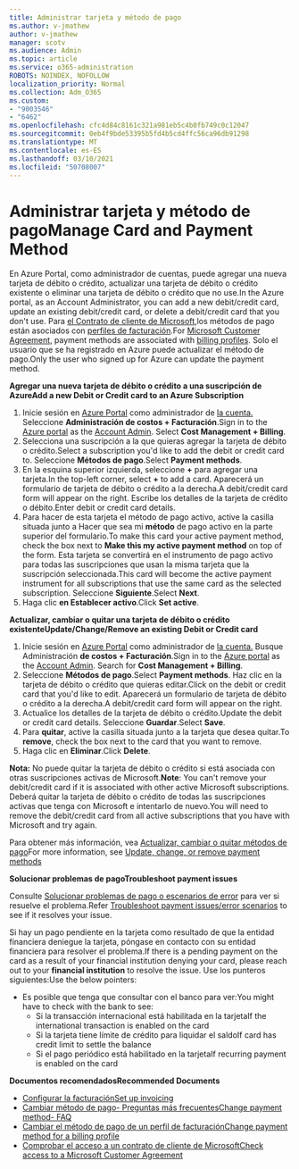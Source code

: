 ```yaml
---
title: Administrar tarjeta y método de pago
ms.author: v-jmathew
author: v-jmathew
manager: scotv
ms.audience: Admin
ms.topic: article
ms.service: o365-administration
ROBOTS: NOINDEX, NOFOLLOW
localization_priority: Normal
ms.collection: Adm_O365
ms.custom:
- "9003546"
- "6462"
ms.openlocfilehash: cfc4d84c8161c321a981eb5c4b0fb749c0c12047
ms.sourcegitcommit: 0eb4f9bde53395b5fd4b5cd4ffc56ca96db91298
ms.translationtype: MT
ms.contentlocale: es-ES
ms.lasthandoff: 03/10/2021
ms.locfileid: "50708007"
---
```

# <a name="manage-card-and-payment-method"></a><span data-ttu-id="ce9d4-102">Administrar tarjeta y método de pago</span><span class="sxs-lookup"><span data-stu-id="ce9d4-102">Manage Card and Payment Method</span></span>

<span data-ttu-id="ce9d4-103">En Azure Portal, como administrador de cuentas, puede agregar una nueva tarjeta de débito o crédito, actualizar una tarjeta de débito o crédito existente o eliminar una tarjeta de débito o crédito que no use.</span><span class="sxs-lookup"><span data-stu-id="ce9d4-103">In the Azure portal, as an Account Administrator, you can add a new debit/credit card, update an existing debit/credit card, or delete a debit/credit card that you don't use.</span></span> <span data-ttu-id="ce9d4-104">Para [el Contrato de cliente de Microsoft,](https://docs.microsoft.com/azure/billing/billing-how-to-change-credit-card?WT.mc_id=Portal-Microsoft_Azure_Support#check-access-to-a-microsoft-customer-agreement)los métodos de pago están asociados con [perfiles de facturación](https://docs.microsoft.com/azure/billing/billing-how-to-change-credit-card?WT.mc_id=Portal-Microsoft_Azure_Support#change-payment-method-for-a-billing-profile).</span><span class="sxs-lookup"><span data-stu-id="ce9d4-104">For [Microsoft Customer Agreement](https://docs.microsoft.com/azure/billing/billing-how-to-change-credit-card?WT.mc_id=Portal-Microsoft_Azure_Support#check-access-to-a-microsoft-customer-agreement), payment methods are associated with [billing profiles](https://docs.microsoft.com/azure/billing/billing-how-to-change-credit-card?WT.mc_id=Portal-Microsoft_Azure_Support#change-payment-method-for-a-billing-profile).</span></span> <span data-ttu-id="ce9d4-105">Solo el usuario que se ha registrado en Azure puede actualizar el método de pago.</span><span class="sxs-lookup"><span data-stu-id="ce9d4-105">Only the user who signed up for Azure can update the payment method.</span></span>

<span data-ttu-id="ce9d4-106">**Agregar una nueva tarjeta de débito o crédito a una suscripción de Azure**</span><span class="sxs-lookup"><span data-stu-id="ce9d4-106">**Add a new Debit or Credit card to an Azure Subscription**</span></span>

1. <span data-ttu-id="ce9d4-107">Inicie sesión en [Azure Portal](https://ms.portal.azure.com/) como administrador de [la cuenta.](https://docs.microsoft.com/azure/cost-management-billing/manage/billing-subscription-transfer?WT.mc_id=Portal-Microsoft_Azure_Support#whoisaa) Seleccione **Administración de costos + Facturación**.</span><span class="sxs-lookup"><span data-stu-id="ce9d4-107">Sign in to the [Azure portal](https://ms.portal.azure.com/) as the [Account Admin](https://docs.microsoft.com/azure/cost-management-billing/manage/billing-subscription-transfer?WT.mc_id=Portal-Microsoft_Azure_Support#whoisaa). Select **Cost Management + Billing**.</span></span>
2. <span data-ttu-id="ce9d4-108">Selecciona una suscripción a la que quieras agregar la tarjeta de débito o crédito.</span><span class="sxs-lookup"><span data-stu-id="ce9d4-108">Select a subscription you'd like to add the debit or credit card to.</span></span> <span data-ttu-id="ce9d4-109">Seleccione **Métodos de pago**.</span><span class="sxs-lookup"><span data-stu-id="ce9d4-109">Select **Payment methods**.</span></span>
3. <span data-ttu-id="ce9d4-110">En la esquina superior izquierda, seleccione **+** para agregar una tarjeta.</span><span class="sxs-lookup"><span data-stu-id="ce9d4-110">In the top-left corner, select **+** to add a card.</span></span> <span data-ttu-id="ce9d4-111">Aparecerá un formulario de tarjeta de débito o crédito a la derecha.</span><span class="sxs-lookup"><span data-stu-id="ce9d4-111">A debit/credit card form will appear on the right.</span></span> <span data-ttu-id="ce9d4-112">Escribe los detalles de la tarjeta de crédito o débito.</span><span class="sxs-lookup"><span data-stu-id="ce9d4-112">Enter debit or credit card details.</span></span>
4. <span data-ttu-id="ce9d4-113">Para hacer de esta tarjeta el método de pago activo, active la casilla situada junto a Hacer que sea mi **método** de pago activo en la parte superior del formulario.</span><span class="sxs-lookup"><span data-stu-id="ce9d4-113">To make this card your active payment method, check the box next to **Make this my active payment method** on top of the form.</span></span> <span data-ttu-id="ce9d4-114">Esta tarjeta se convertirá en el instrumento de pago activo para todas las suscripciones que usan la misma tarjeta que la suscripción seleccionada.</span><span class="sxs-lookup"><span data-stu-id="ce9d4-114">This card will become the active payment instrument for all subscriptions that use the same card as the selected subscription.</span></span> <span data-ttu-id="ce9d4-115">Seleccione **Siguiente**.</span><span class="sxs-lookup"><span data-stu-id="ce9d4-115">Select **Next**.</span></span>
5. <span data-ttu-id="ce9d4-116">Haga clic **en Establecer activo**.</span><span class="sxs-lookup"><span data-stu-id="ce9d4-116">Click **Set active**.</span></span> 
 
<span data-ttu-id="ce9d4-117">**Actualizar, cambiar o quitar una tarjeta de débito o crédito existente**</span><span class="sxs-lookup"><span data-stu-id="ce9d4-117">**Update/Change/Remove an existing Debit or Credit card**</span></span>

1.  <span data-ttu-id="ce9d4-118">Inicie sesión en [Azure Portal](https://portal.azure.com/) como administrador de [la cuenta.](https://docs.microsoft.com/azure/billing/billing-subscription-transfer?WT.mc_id=Portal-Microsoft_Azure_Support#whoisaa) Busque Administración **de costos + Facturación**.</span><span class="sxs-lookup"><span data-stu-id="ce9d4-118">Sign in to the [Azure portal](https://portal.azure.com/) as the [Account Admin](https://docs.microsoft.com/azure/billing/billing-subscription-transfer?WT.mc_id=Portal-Microsoft_Azure_Support#whoisaa). Search for **Cost Management + Billing**.</span></span>
2.  <span data-ttu-id="ce9d4-119">Seleccione **Métodos de pago**.</span><span class="sxs-lookup"><span data-stu-id="ce9d4-119">Select **Payment methods**.</span></span> <span data-ttu-id="ce9d4-120">Haz clic en la tarjeta de débito o crédito que quieras editar.</span><span class="sxs-lookup"><span data-stu-id="ce9d4-120">Click on the debit or credit card that you'd like to edit.</span></span> <span data-ttu-id="ce9d4-121">Aparecerá un formulario de tarjeta de débito o crédito a la derecha.</span><span class="sxs-lookup"><span data-stu-id="ce9d4-121">A debit/credit card form will appear on the right.</span></span>
3.  <span data-ttu-id="ce9d4-122">Actualice los detalles de la tarjeta de débito o crédito.</span><span class="sxs-lookup"><span data-stu-id="ce9d4-122">Update the debit or credit card details.</span></span> <span data-ttu-id="ce9d4-123">Seleccione **Guardar**.</span><span class="sxs-lookup"><span data-stu-id="ce9d4-123">Select **Save**.</span></span>
4.  <span data-ttu-id="ce9d4-124">Para **quitar**, active la casilla situada junto a la tarjeta que desea quitar.</span><span class="sxs-lookup"><span data-stu-id="ce9d4-124">To **remove**, check the box next to the card that you want to remove.</span></span>
5.  <span data-ttu-id="ce9d4-125">Haga clic en **Eliminar**.</span><span class="sxs-lookup"><span data-stu-id="ce9d4-125">Click **Delete**.</span></span>

<span data-ttu-id="ce9d4-126">**Nota:** No puede quitar la tarjeta de débito o crédito si está asociada con otras suscripciones activas de Microsoft.</span><span class="sxs-lookup"><span data-stu-id="ce9d4-126">**Note**: You can't remove your debit/credit card if it is associated with other active Microsoft subscriptions.</span></span> <span data-ttu-id="ce9d4-127">Deberá quitar la tarjeta de débito o crédito de todas las suscripciones activas que tenga con Microsoft e intentarlo de nuevo.</span><span class="sxs-lookup"><span data-stu-id="ce9d4-127">You will need to remove the debit/credit card from all active subscriptions that you have with Microsoft and try again.</span></span>

<span data-ttu-id="ce9d4-128">Para obtener más información, vea [Actualizar, cambiar o quitar métodos de pago](https://docs.microsoft.com/azure/billing/billing-how-to-change-credit-card?WT.mc_id=Portal-Microsoft_Azure_Support)</span><span class="sxs-lookup"><span data-stu-id="ce9d4-128">For more information, see [Update, change, or remove payment methods](https://docs.microsoft.com/azure/billing/billing-how-to-change-credit-card?WT.mc_id=Portal-Microsoft_Azure_Support)</span></span>

<span data-ttu-id="ce9d4-129">**Solucionar problemas de pago**</span><span class="sxs-lookup"><span data-stu-id="ce9d4-129">**Troubleshoot payment issues**</span></span>

<span data-ttu-id="ce9d4-130">Consulte [Solucionar problemas de pago o escenarios de error](https://docs.microsoft.com/azure/cost-management-billing/manage/billing-troubleshoot-azure-payment-issues) para ver si resuelve el problema.</span><span class="sxs-lookup"><span data-stu-id="ce9d4-130">Refer [Troubleshoot payment issues/error scenarios](https://docs.microsoft.com/azure/cost-management-billing/manage/billing-troubleshoot-azure-payment-issues) to see if it resolves your issue.</span></span>

<span data-ttu-id="ce9d4-131">Si hay un pago pendiente en la tarjeta como resultado de que la  entidad financiera deniegue la tarjeta, póngase en contacto con su entidad financiera para resolver el problema.</span><span class="sxs-lookup"><span data-stu-id="ce9d4-131">If there is a pending payment on the card as a result of your financial institution denying your card, please reach out to your **financial institution** to resolve the issue.</span></span> <span data-ttu-id="ce9d4-132">Use los punteros siguientes:</span><span class="sxs-lookup"><span data-stu-id="ce9d4-132">Use the below pointers:</span></span>

- <span data-ttu-id="ce9d4-133">Es posible que tenga que consultar con el banco para ver:</span><span class="sxs-lookup"><span data-stu-id="ce9d4-133">You might have to check with the bank to see:</span></span> 
    - <span data-ttu-id="ce9d4-134">Si la transacción internacional está habilitada en la tarjeta</span><span class="sxs-lookup"><span data-stu-id="ce9d4-134">If the international transaction is enabled on the card</span></span>
    - <span data-ttu-id="ce9d4-135">Si la tarjeta tiene límite de crédito para liquidar el saldo</span><span class="sxs-lookup"><span data-stu-id="ce9d4-135">If card has credit limit to settle the balance</span></span>
    - <span data-ttu-id="ce9d4-136">Si el pago periódico está habilitado en la tarjeta</span><span class="sxs-lookup"><span data-stu-id="ce9d4-136">If recurring payment is enabled on the card</span></span>

<span data-ttu-id="ce9d4-137">**Documentos recomendados**</span><span class="sxs-lookup"><span data-stu-id="ce9d4-137">**Recommended Documents**</span></span>

- [<span data-ttu-id="ce9d4-138">Configurar la facturación</span><span class="sxs-lookup"><span data-stu-id="ce9d4-138">Set up invoicing</span></span>](https://docs.microsoft.com/azure/cost-management-billing/manage/pay-by-invoice)
- [<span data-ttu-id="ce9d4-139">Cambiar método de pago- Preguntas más frecuentes</span><span class="sxs-lookup"><span data-stu-id="ce9d4-139">Change payment method- FAQ</span></span>](https://docs.microsoft.com/azure/cost-management-billing/manage/change-credit-card?WT.mc_id=Portal-Microsoft_Azure_Support#frequently-asked-questions)
- [<span data-ttu-id="ce9d4-140">Cambiar el método de pago de un perfil de facturación</span><span class="sxs-lookup"><span data-stu-id="ce9d4-140">Change payment method for a billing profile</span></span>](https://docs.microsoft.com/azure/cost-management-billing/manage/change-credit-card?WT.mc_id=Portal-Microsoft_Azure_Support#change-payment-method-for-a-billing-profile)
- [<span data-ttu-id="ce9d4-141">Comprobar el acceso a un contrato de cliente de Microsoft</span><span class="sxs-lookup"><span data-stu-id="ce9d4-141">Check access to a Microsoft Customer Agreement</span></span>](https://docs.microsoft.com/azure/cost-management-billing/manage/change-credit-card?WT.mc_id=Portal-Microsoft_Azure_Support#check-access-to-a-microsoft-customer-agreement)
